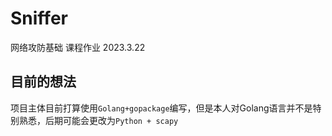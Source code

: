 # Sniffer
网络攻防基础 课程作业 2023.3.22

## 目前的想法

项目主体目前打算使用`Golang+gopackage`编写，但是本人对Golang语言并不是特别熟悉，后期可能会更改为`Python + scapy`